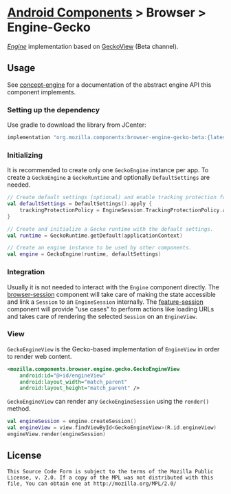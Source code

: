 # [Android Components](../../../README.md) > Browser > Engine-Gecko

[*Engine*](../../concept/engine/README.md) implementation based on [GeckoView](https://wiki.mozilla.org/Mobile/GeckoView) (Beta channel).

## Usage

See [concept-engine](../../concept/engine/README.md) for a documentation of the abstract engine API this component implements.

### Setting up the dependency

Use gradle to download the library from JCenter:

```Groovy
implementation "org.mozilla.components:browser-engine-gecko-beta:{latest-version}"
```

### Initializing

It is recommended to create only one `GeckoEngine` instance per app. To create a `GeckoEngine` a `GeckoRuntime` and optionally `DefaultSettings` are needed.

```Kotlin
// Create default settings (optional) and enable tracking protection for all future sessions.
val defaultSettings = DefaultSettings().apply {
    trackingProtectionPolicy = EngineSession.TrackingProtectionPolicy.all()
}

// Create and initialize a Gecko runtime with the default settings.
val runtime = GeckoRuntime.getDefault(applicationContext)

// Create an engine instance to be used by other components.
val engine = GeckoEngine(runtime, defaultSettings)
```

### Integration

Usually it is not needed to interact with the `Engine` component directly. The [browser-session](../session/README.md) component will take care of making the state accessible and link a `Session` to an `EngineSession` internally. The [feature-session](../../feature/session/README.md) component will provide "use cases" to perform actions like loading URLs and takes care of rendering the selected `Session` on an `EngineView`.

### View

`GeckoEngineView` is the Gecko-based implementation of `EngineView` in order to render web content.

```XML
<mozilla.components.browser.engine.gecko.GeckoEngineView
    android:id="@+id/engineView"
    android:layout_width="match_parent"
    android:layout_height="match_parent" />
```

`GeckoEngineView` can render any `GeckoEngineSession` using the `render()` method.

```Kotlin
val engineSession = engine.createSession()
val engineView = view.findViewById<GeckoEngineView>(R.id.engineView)
engineView.render(engineSession)
```

## License

    This Source Code Form is subject to the terms of the Mozilla Public
    License, v. 2.0. If a copy of the MPL was not distributed with this
    file, You can obtain one at http://mozilla.org/MPL/2.0/
